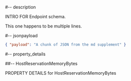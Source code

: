 #-- description

INTRO FOR Endpoint schema.

This one happens to be multiple lines.

#-- jsonpayload

```json
{ "payload": "A chunk of JSON from the md supplement" }
```
#-- property_details

##-- HostReservationMemoryBytes

PROPERTY DETAILS for HostReservationMemoryBytes
